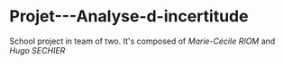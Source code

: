 # Projet---Analyse-d-incertitude

School project in team of two. 
It's composed of *Marie-Cécile RIOM* and *Hugo SECHIER*
